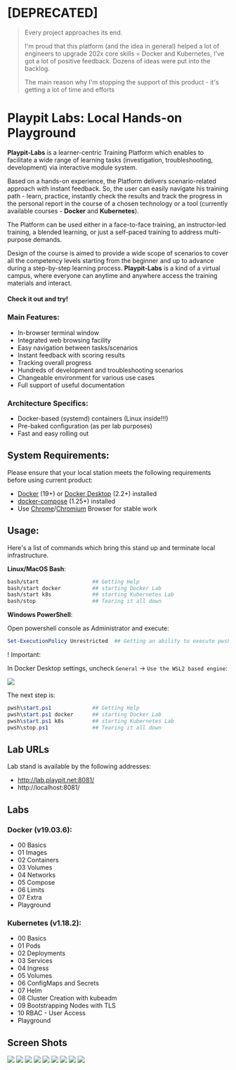# [DEPRECATED]

> Every project approaches its end. 
> 
> I'm proud that this platform (and the idea in general) helped a lot of engineers to upgrade 202x core skills = Docker and Kubernetes, I've got a lot of positive feedback. Dozens of ideas were put into the backlog.
> 
> The main reason why I'm stopping the support of this product - it's getting a lot of time and efforts

# Playpit Labs: Local Hands-on Playground

**Playpit-Labs** is a learner-centric Training Platform which enables to facilitate a wide range of learning tasks (investigation, troubleshooting, development) via interactive module system. 

Based on a hands-on experience, the Platform delivers scenario-related approach with instant feedback. So, the user can easily navigate his training path - learn, practice, instantly check the results and track the progress in the personal report in the course of a chosen technology or a tool (currently available courses - __Docker__ and __Kubernetes__).

The Platform can be used either in a face-to-face training, an instructor-led training, a blended learning, or just a self-paced training to address multi-purpose demands.

Design of the course is aimed to provide a wide scope of scenarios to cover all the competency levels starting from the beginner and up to advance during a step-by-step learning process. **Playpit-Labs** is a kind of a virtual campus, where everyone can anytime and anywhere access the training materials and interact. 

#### Check it out and try!

### Main Features:
- In-browser terminal window
- Integrated web browsing facility
- Easy navigation between tasks/scenarios
- Instant feedback with scoring results
- Tracking overall progress
- Hundreds of development and troubleshooting scenarios
- Changeable environment for various use cases
- Full support of useful documentation

### Architecture Specifics:
- Docker-based (systemd) containers (Linux inside!!!)
- Pre-baked configuration (as per lab purposes)
- Fast and easy rolling out

## System Requirements:
Please ensure that your local station meets the following requirements before using current product:

- [Docker](https://docs.docker.com/install/) (19+) or [Docker Desktop](https://www.docker.com/products/docker-desktop) (2.2+) installed 
- [docker-compose](https://docs.docker.com/compose/install/) (1.25+) installed
- Use [Chrome](https://www.google.com/chrome/?brand=CHBD&gclid=EAIaIQobChMIkqeL5LeB6AIVDPlRCh0AhA73EAAYASABEgKGvfD_BwE&gclsrc=aw.ds)/[Chromium](https://www.chromium.org/getting-involved/download-chromium) Browser for stable work

## Usage:

Here's a list of commands which bring this stand up and terminate local infrastructure.

**Linux/MacOS Bash**:
```sh
bash/start                 ## Getting Help
bash/start docker          ## starting Docker Lab
bash/start k8s             ## starting Kubernetes Lab
bash/stop                  ## Tearing it all down
```

**Windows PowerShell**:

Open powershell console as Administrator and execute:

```powershell
Set-ExecutionPolicy Unrestricted  ## Getting an ability to execute pwsh scripts
```

! Important:
 
In Docker Desktop settings, uncheck `General` -> `Use the WSL2 based engine`:

![](https://playpit-labs-assets.s3-eu-west-1.amazonaws.com/screenshots/docker-settings-1.jpg)

The next step is:

```powershell
pwsh\start.ps1             ## Getting Help
pwsh\start.ps1 docker      ## starting Docker Lab
pwsh\start.ps1 k8s         ## starting Kubernetes Lab
pwsh\stop.ps1              ## Tearing it all down
```

## Lab URLs

Lab stand is available by the following addresses:
- http://lab.playpit.net:8081/
- http://localhost:8081/


## Labs

### Docker (v19.03.6):
  - 00 Basics
  - 01 Images
  - 02 Containers
  - 03 Volumes
  - 04 Networks
  - 05 Compose
  - 06 Limits
  - 07 Extra
  - Playground

### Kubernetes (v1.18.2):
  - 00 Basics
  - 01 Pods
  - 02 Deployments
  - 03 Services
  - 04 Ingress
  - 05 Volumes
  - 06 ConfigMaps and Secrets
  - 07 Helm
  - 08 Cluster Creation with kubeadm
  - 09 Bootstrapping Nodes with TLS
  - 10 RBAC - User Access
  - Playground

## Screen Shots
![](https://playpit-labs-assets.s3-eu-west-1.amazonaws.com/screenshots/login-window.jpg)
![](https://playpit-labs-assets.s3-eu-west-1.amazonaws.com/screenshots/screen-01.jpg)
![](https://playpit-labs-assets.s3-eu-west-1.amazonaws.com/screenshots/screen-02.jpg)
![](https://playpit-labs-assets.s3-eu-west-1.amazonaws.com/screenshots/screen-04.jpg)
![](https://playpit-labs-assets.s3-eu-west-1.amazonaws.com/screenshots/screen-07.jpg)
![](https://playpit-labs-assets.s3-eu-west-1.amazonaws.com/screenshots/screen-08.jpg)
![](https://playpit-labs-assets.s3-eu-west-1.amazonaws.com/screenshots/screen-09.jpg)
![](https://playpit-labs-assets.s3-eu-west-1.amazonaws.com/screenshots/screen-10.jpg)
![](https://playpit-labs-assets.s3-eu-west-1.amazonaws.com/screenshots/closed.png)

